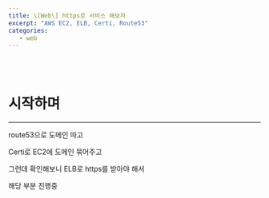```yaml
---
title: \[Web\] https로 서비스 해보자
excerpt: "AWS EC2, ELB, Certi, Route53"
categories:
   - web
---
```


<br><br>


# 시작하며

----------------------------------------------

route53으로 도메인 따고

Certi로 EC2에 도메인 묶어주고

그런데 확인해보니 ELB로 https를 받아야 해서 

해당 부분 진행중





<br /><br /><br />

